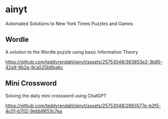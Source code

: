 # ainyt
Automated Solutions to New York Times Puzzles and Games

## Wordle
A solution to the Wordle puzzle using basic Information Theory

https://github.com/teddyrendahl/ainyt/assets/25753048/363853e2-3b85-42a9-9b2a-9ca525b6ba6c

## Mini Crossword
Solving the daily mini crossword using ChatGPT

https://github.com/teddyrendahl/ainyt/assets/25753048/2893577e-b2f5-4c01-b702-9ebb9653c7ea

